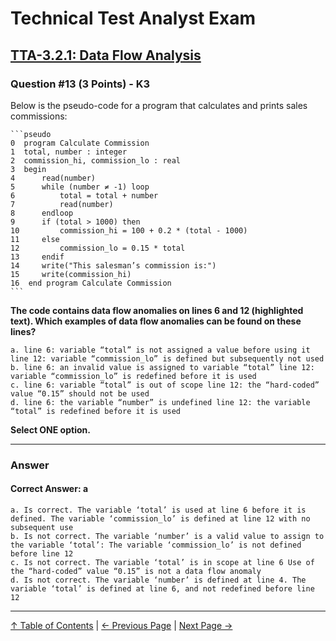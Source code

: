 # Technical Test Analyst Exam

## [TTA-3.2.1: Data Flow Analysis](../3-static-and-dynamic-analysis/3.2-static-analysis.md#322-data-flow-analysis)

### Question #13 (3 Points) - K3

Below is the pseudo-code for a program that calculates and prints sales commissions:

    ```pseudo
    0  program Calculate Commission
    1  total, number : integer
    2  commission_hi, commission_lo : real
    3  begin
    4      read(number)
    5      while (number ≠ -1) loop
    6          total = total + number
    7          read(number)
    8      endloop
    9      if (total > 1000) then
    10         commission_hi = 100 + 0.2 * (total - 1000)
    11     else
    12         commission_lo = 0.15 * total
    13     endif
    14     write("This salesman’s commission is:")
    15     write(commission_hi)
    16  end program Calculate Commission
    ```

**The code contains data flow anomalies on lines 6 and 12 (highlighted text). Which examples of data flow anomalies can be found on these lines?**

    a. line 6: variable “total” is not assigned a value before using it line 12: variable “commission_lo” is defined but subsequently not used
    b. line 6: an invalid value is assigned to variable “total” line 12: variable “commission_lo” is redefined before it is used
    c. line 6: variable “total” is out of scope line 12: the “hard-coded” value “0.15” should not be used
    d. line 6: the variable “number” is undefined line 12: the variable “total” is redefined before it is used

**Select ONE option.**

---

### Answer

#### Correct Answer: a

    a. Is correct. The variable ‘total’ is used at line 6 before it is defined. The variable ‘commission_lo’ is defined at line 12 with no subsequent use
    b. Is not correct. The variable ‘number’ is a valid value to assign to the variable ‘total’: The variable ‘commission_lo’ is not defined before line 12
    c. Is not correct. The variable ‘total’ is in scope at line 6 Use of the “hard-coded” value “0.15” is not a data flow anomaly
    d. Is not correct. The variable ‘number’ is defined at line 4. The variable ‘total’ is defined at line 6, and not redefined before line 12

---

[↑ Table of Contents](../../README.md#table-of-contents) | [← Previous Page](question-12.md) | [Next Page →](question-14.md)
